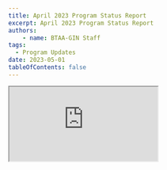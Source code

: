 ```yaml
---
title: April 2023 Program Status Report
excerpt: April 2023 Program Status Report
authors:
    - name: BTAA-GIN Staff
tags:
  - Program Updates
date: 2023-05-01
tableOfContents: false
---
```

<iframe
  class="slide-embed"
  src="https://docs.google.com/presentation/d/e/2PACX-1vRRM2ZLamUiHe0r9SVQNIE3MqU2yJSKVySi5McMjtTYfjsDEWocxboNuMmlqt5XXG8SdotjTfGyom22/embed?start=false&loop=false&delayms=3000"
  allowfullscreen
  loading="lazy"
></iframe>